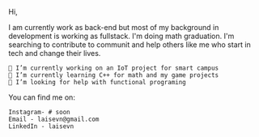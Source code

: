 <!-- If you're using "master" as default branch -->

Hi,

I am currently work as back-end  but most of my background in development is working as fullstack. I'm doing math graduation. I'm searching to contribute to communit and help others like me who start in tech and change their lives.

    🔭 I’m currently working on an IoT project for smart campus
    🌱 I’m currently learning C++ for math and my game projects
    🤔 I’m looking for help with functional programing

You can find me on:

    Instagram- # soon
    Email - laisevn@gmail.com
    LinkedIn - laisevn
